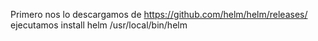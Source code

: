 Primero nos lo descargamos de https://github.com/helm/helm/releases/ 
ejecutamos install helm /usr/local/bin/helm

